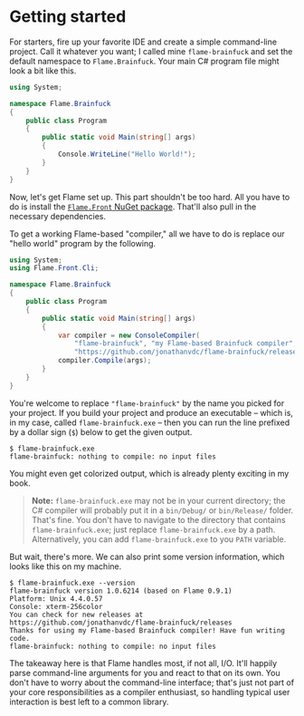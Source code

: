 # Getting started

For starters, fire up your favorite IDE and create a simple command-line project. Call it whatever you want; I called mine `flame-brainfuck` and set the default namespace to `Flame.Brainfuck`. Your main C# program file might look a bit like this.

```cs
using System;

namespace Flame.Brainfuck
{
    public class Program
    {
        public static void Main(string[] args)
        {
            Console.WriteLine("Hello World!");
        }
    }
}
```

Now, let's get Flame set up. This part shouldn't be too hard. All you have to do is install the [`Flame.Front` NuGet package](https://www.nuget.org/packages/Flame.Front/). That'll also pull in the necessary dependencies.

To get a working Flame-based "compiler," all we have to do is replace our "hello world" program by the following.

```cs
using System;
using Flame.Front.Cli;

namespace Flame.Brainfuck
{
    public class Program
    {
        public static void Main(string[] args)
        {
            var compiler = new ConsoleCompiler(
                "flame-brainfuck", "my Flame-based Brainfuck compiler",
                "https://github.com/jonathanvdc/flame-brainfuck/releases");
            compiler.Compile(args);
        }
    }
}
```

You're welcome to replace `"flame-brainfuck"` by the name you picked for your project. If you build your project and produce an executable &ndash; which is, in my case, called `flame-brainfuck.exe` &ndash; then you can run the line prefixed by a dollar sign (`$`) below to get the given output.

```
$ flame-brainfuck.exe
flame-brainfuck: nothing to compile: no input files
```

You might even get colorized output, which is already plenty exciting in my book.

> **Note:** `flame-brainfuck.exe` may not be in your current directory; the C# compiler will probably put it in a `bin/Debug/` or `bin/Release/` folder. That's fine. You don't have to navigate to the directory that contains `flame-brainfuck.exe`; just replace `flame-brainfuck.exe` by a path. Alternatively, you can add `flame-brainfuck.exe` to you `PATH` variable.

But wait, there's more. We can also print some version information, which looks like this on my machine.

```
$ flame-brainfuck.exe --version
flame-brainfuck version 1.0.6214 (based on Flame 0.9.1)
Platform: Unix 4.4.0.57
Console: xterm-256color
You can check for new releases at https://github.com/jonathanvdc/flame-brainfuck/releases
Thanks for using my Flame-based Brainfuck compiler! Have fun writing code.
flame-brainfuck: nothing to compile: no input files
```

The takeaway here is that Flame handles most, if not all, I/O. It'll happily parse command-line arguments for you and react to that on its own. You don't have to worry about the command-line interface; that's just not part of your core responsibilities as a compiler enthusiast, so handling typical user interaction is best left to a common library.
